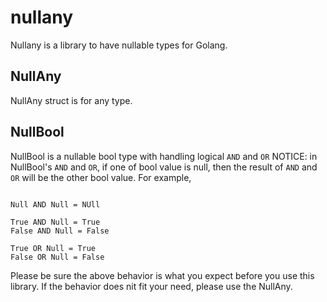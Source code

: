 # nullany

Nullany is a library to have nullable types for Golang.

## NullAny

NullAny struct is for any type.

## NullBool

NullBool is a nullable bool type with handling logical `AND` and `OR`
NOTICE: in NullBool's `AND` and `OR`, if one of bool value is null, then the result of `AND` and `OR` will be the other
bool value.
For example,

```

Null AND Null = NUll

True AND Null = True
False AND Null = False

True OR Null = True
False OR Null = False

```

Please be sure the above behavior is what you expect before you use this library.
If the behavior does nit fit your need, please use the NullAny.

